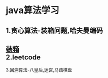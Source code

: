 java算法学习
==========
1.贪心算法-装箱问题,哈夫曼编码<br>
----------
[装箱](https://github.com/just-like-before/algorithm-java/tree/master/encasement)<br>
2.leetcode
---------
3.回溯算法-八皇后,迷宫,马踏棋盘
